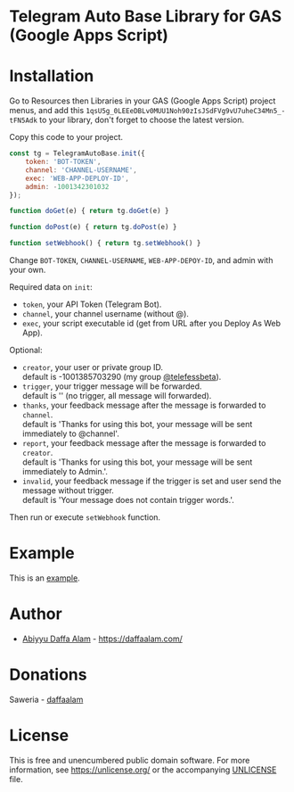 # Telegram Auto Base Library for GAS (Google Apps Script)

Installation
============

Go to Resources then Libraries in your GAS (Google Apps Script) project menus, and add this `1qsU5g_0LEEeDBLv0MUU1Noh90zIsJSdFVg9vU7uheC34Mn5_-tFN5Adk` to your library, don't forget to choose the latest version.

Copy this code to your project.

```js
const tg = TelegramAutoBase.init({
    token: 'BOT-TOKEN',
    channel: 'CHANNEL-USERNAME',
    exec: 'WEB-APP-DEPLOY-ID',
    admin: -1001342301032
});

function doGet(e) { return tg.doGet(e) }

function doPost(e) { return tg.doPost(e) }

function setWebhook() { return tg.setWebhook() }
```

Change `BOT-TOKEN`, `CHANNEL-USERNAME`, `WEB-APP-DEPOY-ID`, and admin with your own.

Required data on `init`:
- `token`, your API Token (Telegram Bot).
- `channel`, your channel username (without @).
- `exec`, your script executable id (get from URL after you Deploy As Web App).

Optional:
- `creator`, your user or private group ID.  
default is -1001385703290 (my group [@telefessbeta](https://t.me/telefessbeta)).
- `trigger`, your trigger message will be forwarded.  
default is '' (no trigger, all message will forwarded).
- `thanks`, your feedback message after the message is forwarded to `channel`.  
default is 'Thanks for using this bot, your message will be sent immediately to @channel'.
- `report`, your feedback message after the message is forwarded to `creator`.  
default is 'Thanks for using this bot, your message will be sent immediately to Admin.'.
- `invalid`, your feedback message if the trigger is set and user send the message without trigger.  
default is 'Your message does not contain trigger words.'.

Then run or execute `setWebhook` function.

Example
=======

This is an [example](samples/Code.js).

Author
======

* [Abiyyu Daffa Alam](https://github.com/daffaalam) - https://daffaalam.com/

Donations
=========

Saweria - [daffaalam](https://saweria.co/daffaalam)

License
=======

This is free and unencumbered public domain software. For more information, see https://unlicense.org/ or the accompanying [UNLICENSE](LICENSE) file.
